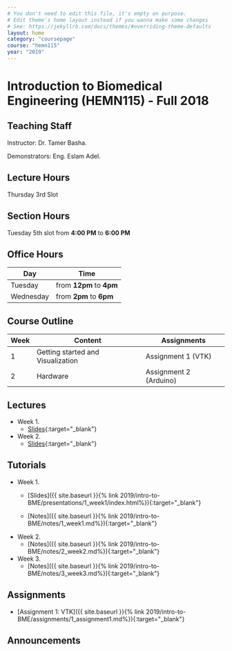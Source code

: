 ```yaml
---
# You don't need to edit this file, it's empty on purpose.
# Edit theme's home layout instead if you wanna make some changes
# See: https://jekyllrb.com/docs/themes/#overriding-theme-defaults
layout: home
category: "coursepage"
course: "hemn115"
year: "2019"
---
```

# Introduction to Biomedical Engineering \(HEMN115\) - Full 2018

## Teaching Staff

Instructor: Dr. Tamer Basha. 

Demonstrators:  Eng. Eslam Adel.  

## Lecture Hours 

Thursday 3rd Slot

## Section Hours

Tuesday 5th slot from **4:00 PM** to **6:00 PM**

## Office Hours


| Day | Time |
|-----|-----------|
| Tuesday | from **12pm** to **4pm** |
| Wednesday | from **2pm** to **6pm** |


## Course Outline

| Week | Content |  Assignments
|------|-----------------|-----|
|   1  | Getting started and Visualization| Assignment 1 (VTK)  |
|   2  | Hardware  | Assignment 2 (Arduino) |
  

## Lectures 

* Week 1. 
    * [Slides](https://drive.google.com/file/d/1_wbntX6paGuHWO4Paw_6vCL9F-qKYfcj/view){:target="_blank"}
* Week 2. 
    * [Slides](https://drive.google.com/file/d/1qawBaJB1UD0EoNVO1J-yMorHTgXydczc/view){:target="_blank"}


## Tutorials

* Week 1.
    * [Slides]({{ site.baseurl }}{% link 2019/intro-to-BME/presentations/1_week1/index.html%}){:target="_blank"}

    * [Notes]({{ site.baseurl }}{% link 2019/intro-to-BME/notes/1_week1.md%}){:target="_blank"}
* Week 2.
    * [Notes]({{ site.baseurl }}{% link 2019/intro-to-BME/notes/2_week2.md%}){:target="_blank"}
* Week 3.
    * [Notes]({{ site.baseurl }}{% link 2019/intro-to-BME/notes/3_week3.md%}){:target="_blank"}

## Assignments 

*  [Assignment 1: VTK]({{ site.baseurl }}{% link 2019/intro-to-BME/assignments/1_assignment1.md%}){:target="_blank"}



## Announcements
